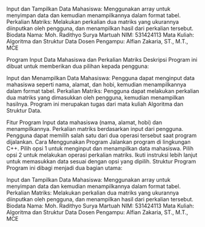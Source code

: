 Input dan Tampilkan Data Mahasiswa: Menggunakan array untuk menyimpan data dan kemudian menampilkannya dalam format tabel.
Perkalian Matriks: Melakukan perkalian dua matriks yang ukurannya diinputkan oleh pengguna, dan menampilkan hasil dari perkalian tersebut.
Biodata
Nama: Moh. Radithyo Surya Martuah
NIM: 531424113
Mata Kuliah: Algoritma dan Struktur Data
Dosen Pengampu: Alfian Zakaria, ST., M.T., MCE



Program Input Data Mahasiswa dan Perkalian Matriks
Deskripsi
Program ini dibuat untuk memberikan dua pilihan kepada pengguna:

Input dan Menampilkan Data Mahasiswa: Pengguna dapat menginput data mahasiswa seperti nama, alamat, dan hobi, kemudian menampilkannya dalam format tabel.
Perkalian Matriks: Pengguna dapat melakukan perkalian dua matriks yang dimasukkan oleh pengguna, kemudian menampilkan hasilnya.
Program ini merupakan tugas dari mata kuliah Algoritma dan Struktur Data.

Fitur Program
Input data mahasiswa (nama, alamat, hobi) dan menampilkannya.
Perkalian matriks berdasarkan input dari pengguna.
Pengguna dapat memilih salah satu dari dua operasi tersebut saat program dijalankan.
Cara Menggunakan Program
Jalankan program di lingkungan C++.
Pilih opsi 1 untuk menginput dan menampilkan data mahasiswa.
Pilih opsi 2 untuk melakukan operasi perkalian matriks.
Ikuti instruksi lebih lanjut untuk memasukkan data sesuai dengan opsi yang dipilih.
Struktur Program
Program ini dibagi menjadi dua bagian utama:

Input dan Tampilkan Data Mahasiswa: Menggunakan array untuk menyimpan data dan kemudian menampilkannya dalam format tabel.
Perkalian Matriks: Melakukan perkalian dua matriks yang ukurannya diinputkan oleh pengguna, dan menampilkan hasil dari perkalian tersebut.
Biodata
Nama: Moh. Radithyo Surya Martuah
NIM: 531424113
Mata Kuliah: Algoritma dan Struktur Data
Dosen Pengampu: Alfian Zakaria, ST., M.T., MCE
